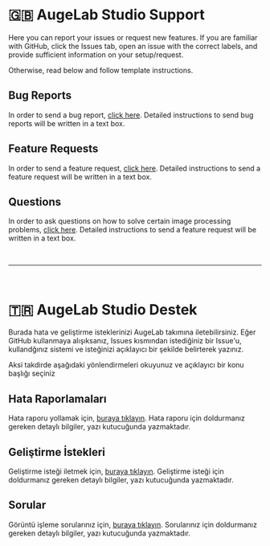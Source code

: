 # 🇬🇧 AugeLab Studio Support

Here you can report your issues or request new features. If you are familiar with GitHub, click the Issues tab, open an issue with the correct labels, and provide sufficient information on your setup/request. 

Otherwise, read below and follow template instructions.

## Bug Reports

In order to send a bug report, [click here](https://github.com/augelab/AugeLab-Studio-Issues/issues/new?assignees=&labels=bug&projects=&template=bug_report.md&title=). Detailed instructions to send bug reports  will be written in a text box.

## Feature Requests

In order to send a feature request, [click here](https://github.com/augelab/AugeLab-Studio-Issues/issues/new?assignees=&labels=enhancement&projects=&template=feature_request.md&title=). Detailed instructions to send a feature request will be written in a text box.


## Questions

In order to ask questions on how to solve certain image processing problems, [click here](https://github.com/AugelabTech/AugeLab-Studio-Issues/issues/new?assignees=&labels=question&projects=&template=question.md&title=). Detailed instructions to send a feature request will be written in a text box.

<br>

---

<br>

# 🇹🇷 AugeLab Studio Destek

Burada hata ve geliştirme isteklerinizi AugeLab takımına iletebilirsiniz. Eğer GitHub kullanmaya alışıksanız, Issues kısmından istediğiniz bir Issue'u, kullandğınız sistemi ve isteğinizi açıklayıcı bir şekilde belirterek yazınız. 

Aksi takdirde aşağıdaki yönlendirmeleri okuyunuz ve açıklayıcı bir konu başlığı seçiniz

## Hata Raporlamaları

Hata raporu yollamak için, [buraya tıklayın](https://github.com/augelab/AugeLab-Studio-Issues/issues/new?assignees=&labels=bug&projects=&template=hata-raporu.md&title=). Hata raporu için doldurmanız gereken detaylı bilgiler, yazı kutucuğunda yazmaktadır.

## Geliştirme İstekleri

Geliştirme isteği iletmek için, [buraya tıklayın](https://github.com/augelab/AugeLab-Studio-Issues/issues/new?assignees=&labels=enhancement&projects=&template=geli%C5%9Ftirme-i%CC%87ste%C4%9Fi.md&title=). Geliştirme isteği için doldurmanız gereken detaylı bilgiler, yazı kutucuğunda yazmaktadır.

## Sorular
Görüntü işleme sorularınız için, [buraya tıklayın](https://github.com/AugelabTech/AugeLab-Studio-Issues/issues/new?assignees=&labels=question&projects=&template=question.md&title=). Sorularınız için doldurmanız gereken detaylı bilgiler, yazı kutucuğunda yazmaktadır.
